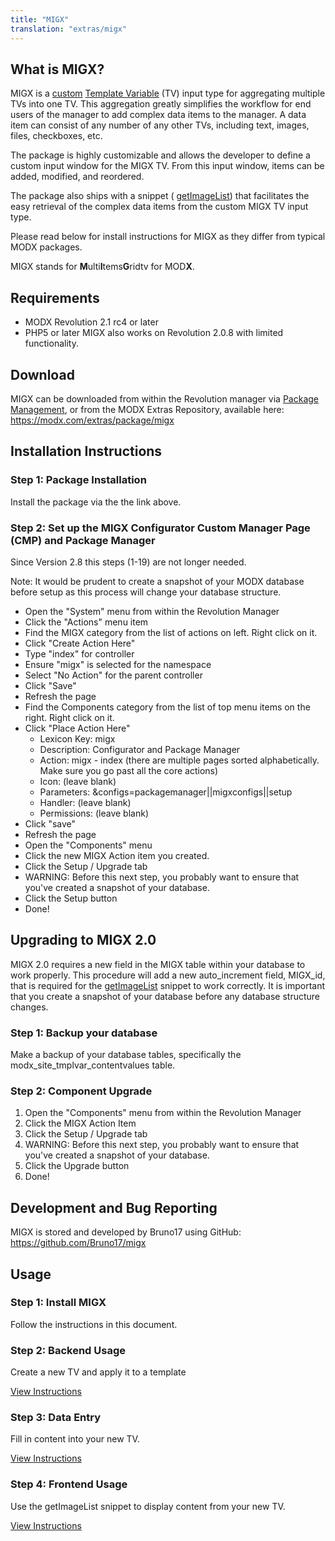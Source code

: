 ```yaml
---
title: "MIGX"
translation: "extras/migx"
---
```


## What is MIGX?

MIGX is a [custom](making-sites-with-modx/customizing-content/template-variables/adding-a-custom-tv-input-type "Adding a Custom TV Input Type") [Template Variable](making-sites-with-modx/customizing-content/template-variables "Template Variables") (TV) input type for aggregating multiple TVs into one TV. This aggregation greatly simplifies the workflow for end users of the manager to add complex data items to the manager. A data item can consist of any number of any other TVs, including text, images, files, checkboxes, etc.

The package is highly customizable and allows the developer to define a custom input window for the MIGX TV. From this input window, items can be added, modified, and reordered.

The package also ships with a snippet ( [getImageList](extras/migx/migx.frontend-usage "MIGX.Frontend-Usage")) that facilitates the easy retrieval of the complex data items from the custom MIGX TV input type.

Please read below for install instructions for MIGX as they differ from typical MODX packages.

MIGX stands for **M**ulti**I**tems**G**ridtv for MOD**X**.

## Requirements

-   MODX Revolution 2.1 rc4 or later
-   PHP5 or later MIGX also works on Revolution 2.0.8 with limited functionality.

## Download

MIGX can be downloaded from within the Revolution manager via [Package Management](developing-in-modx/advanced-development/package-management "Package Management"), or from the MODX Extras Repository, available here: <https://modx.com/extras/package/migx>

## Installation Instructions

### Step 1: Package Installation

Install the package via the the link above.

### Step 2: Set up the MIGX Configurator Custom Manager Page (CMP) and Package Manager

Since Version 2.8 this steps (1-19) are not longer needed.

Note: It would be prudent to create a snapshot of your MODX database before setup as this process will change your database structure.

-   Open the "System" menu from within the Revolution Manager
-   Click the "Actions" menu item
-   Find the MIGX category from the list of actions on left. Right click on it.
-   Click "Create Action Here"
-   Type "index" for controller
-   Ensure "migx" is selected for the namespace
-   Select "No Action" for the parent controller
-   Click "Save"
-   Refresh the page
-   Find the Components category from the list of top menu items on the right. Right click on it.
-   Click "Place Action Here"
    -   Lexicon Key: migx
    -   Description: Configurator and Package Manager
    -   Action: migx - index (there are multiple pages sorted alphabetically. Make sure you go past all the core actions)
    -   Icon: (leave blank)
    -   Parameters: &configs=packagemanager||migxconfigs||setup
    -   Handler: (leave blank)
    -   Permissions: (leave blank)
-   Click "save"
-   Refresh the page
-   Open the "Components" menu
-   Click the new MIGX Action item you created.
-   Click the Setup / Upgrade tab
-   WARNING: Before this next step, you probably want to ensure that you've created a snapshot of your database.
-   Click the Setup button
-   Done!

## Upgrading to MIGX 2.0

MIGX 2.0 requires a new field in the MIGX table within your database to work properly. This procedure will add a new auto_increment field, MIGX_id, that is required for the [getImageList](extras/migx/migx.frontend-usage "MIGX.Frontend-Usage") snippet to work correctly. It is important that you create a snapshot of your database before any database structure changes.

### Step 1: Backup your database

Make a backup of your database tables, specifically the modx_site_tmplvar_contentvalues table.

### Step 2: Component Upgrade

1. Open the "Components" menu from within the Revolution Manager
2. Click the MIGX Action Item
3. Click the Setup / Upgrade tab
4. WARNING: Before this next step, you probably want to ensure that you've created a snapshot of your database.
5. Click the Upgrade button
6. Done!

## Development and Bug Reporting

MIGX is stored and developed by Bruno17 using GitHub: <https://github.com/Bruno17/migx>

## Usage

### Step 1: Install MIGX

Follow the instructions in this document.

### Step 2: Backend Usage

Create a new TV and apply it to a template

[View Instructions](extras/migx/migx.backend-usage "MIGX.Backend-Usage")

### Step 3: Data Entry

Fill in content into your new TV.

[View Instructions](extras/migx/migx.data-entry "MIGX.Data-Entry")

### Step 4: Frontend Usage

Use the getImageList snippet to display content from your new TV.

[View Instructions](extras/migx/migx.frontend-usage "MIGX.Frontend-Usage")
